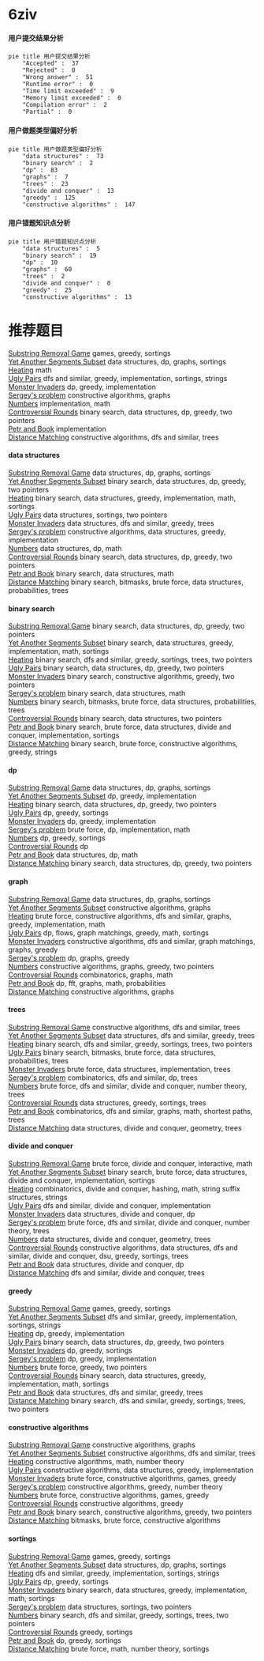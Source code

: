 # 6ziv
<!-- tabs:start -->
#### **用户提交结果分析**

```mermaid
pie title 用户提交结果分析
    "Accepted" :  37
    "Rejected" :  0
    "Wrong answer" :  51
    "Runtime error" :  0
    "Time limit exceeded" :  9
    "Memory limit exceeded" :  0
    "Compilation error" :  2
    "Partial" :  0
```
#### **用户做题类型偏好分析**

```mermaid
pie title 用户做题类型偏好分析
    "data structures" :  73
    "binary search" :  2
    "dp" :  83
    "graphs" :  7
    "trees" :  23
    "divide and conquer" :  13
    "greedy" :  125
    "constructive algorithms" :  147
```
#### **用户错题知识点分析**

```mermaid
pie title 用户错题知识点分析
    "data structures" :  5
    "binary search" :  19
    "dp" :  10
    "graphs" :  60
    "trees" :  2
    "divide and conquer" :  0
    "greedy" :  25
    "constructive algorithms" :  13
```
<!-- tabs:end -->
# 推荐题目
[Substring Removal Game](http://codeforces.com/problemset/problem/1398/B)		games,
                        greedy,
                        sortings		  
[Yet Another Segments Subset](http://codeforces.com/problemset/problem/1399/F)		data structures,
                        dp,
                        graphs,
                        sortings		  
[Heating](http://codeforces.com/problemset/problem/1260/A)		math		  
[Ugly Pairs](http://codeforces.com/problemset/problem/1156/B)		dfs and similar,
                        greedy,
                        implementation,
                        sortings,
                        strings		  
[Monster Invaders](http://codeforces.com/problemset/problem/1396/C)		dp,
                        greedy,
                        implementation		  
[Sergey's problem](https://codeforces.com/contest/1020/problem/E)		constructive algorithms,
                        graphs		  
[Numbers](http://codeforces.com/problemset/problem/13/A)		implementation,
                        math		  
[Controversial Rounds](http://codeforces.com/problemset/problem/1398/F)		binary search,
                        data structures,
                        dp,
                        greedy,
                        two pointers		  
[Petr and Book](http://codeforces.com/problemset/problem/139/A)		implementation		  
[Distance Matching](http://codeforces.com/problemset/problem/1396/E)		constructive algorithms,
                        dfs and similar,
                        trees		  
<!-- tabs:start -->
#### **data structures**
[Substring Removal Game](http://codeforces.com/problemset/problem/1399/F)		data structures,
                        dp,
                        graphs,
                        sortings		  
[Yet Another Segments Subset](http://codeforces.com/problemset/problem/1398/F)		binary search,
                        data structures,
                        dp,
                        greedy,
                        two pointers		  
[Heating](http://codeforces.com/problemset/problem/1398/E)		binary search,
                        data structures,
                        greedy,
                        implementation,
                        math,
                        sortings		  
[Ugly Pairs](http://codeforces.com/problemset/problem/1396/D)		data structures,
                        sortings,
                        two pointers		  
[Monster Invaders](http://codeforces.com/problemset/problem/1399/E1)		data structures,
                        dfs and similar,
                        greedy,
                        trees		  
[Sergey's problem](http://codeforces.com/problemset/problem/1399/D)		constructive algorithms,
                        data structures,
                        greedy,
                        implementation		  
[Numbers](http://codeforces.com/problemset/problem/1398/C)		data structures,
                        dp,
                        math		  
[Controversial Rounds](http://codeforces.com/problemset/problem/1492/C)		binary search,
                        data structures,
                        dp,
                        greedy,
                        two pointers		  
[Petr and Book](http://codeforces.com/problemset/problem/1490/G)		binary search,
                        data structures,
                        math		  
[Distance Matching](http://codeforces.com/problemset/problem/1479/D)		binary search,
                        bitmasks,
                        brute force,
                        data structures,
                        probabilities,
                        trees		  
#### **binary search**
[Substring Removal Game](http://codeforces.com/problemset/problem/1398/F)		binary search,
                        data structures,
                        dp,
                        greedy,
                        two pointers		  
[Yet Another Segments Subset](http://codeforces.com/problemset/problem/1398/E)		binary search,
                        data structures,
                        greedy,
                        implementation,
                        math,
                        sortings		  
[Heating](http://codeforces.com/problemset/problem/1399/E2)		binary search,
                        dfs and similar,
                        greedy,
                        sortings,
                        trees,
                        two pointers		  
[Ugly Pairs](http://codeforces.com/problemset/problem/1492/C)		binary search,
                        data structures,
                        dp,
                        greedy,
                        two pointers		  
[Monster Invaders](http://codeforces.com/problemset/problem/1463/D)		binary search,
                        constructive algorithms,
                        greedy,
                        two pointers		  
[Sergey's problem](http://codeforces.com/problemset/problem/1490/G)		binary search,
                        data structures,
                        math		  
[Numbers](http://codeforces.com/problemset/problem/1479/D)		binary search,
                        bitmasks,
                        brute force,
                        data structures,
                        probabilities,
                        trees		  
[Controversial Rounds](http://codeforces.com/problemset/problem/1436/E)		binary search,
                        data structures,
                        two pointers		  
[Petr and Book](http://codeforces.com/problemset/problem/1461/D)		binary search,
                        brute force,
                        data structures,
                        divide and conquer,
                        implementation,
                        sortings		  
[Distance Matching](http://codeforces.com/problemset/problem/1493/C)		binary search,
                        brute force,
                        constructive algorithms,
                        greedy,
                        strings		  
#### **dp**
[Substring Removal Game](http://codeforces.com/problemset/problem/1399/F)		data structures,
                        dp,
                        graphs,
                        sortings		  
[Yet Another Segments Subset](http://codeforces.com/problemset/problem/1396/C)		dp,
                        greedy,
                        implementation		  
[Heating](http://codeforces.com/problemset/problem/1398/F)		binary search,
                        data structures,
                        dp,
                        greedy,
                        two pointers		  
[Ugly Pairs](http://codeforces.com/problemset/problem/1398/D)		dp,
                        greedy,
                        sortings		  
[Monster Invaders](https://codeforces.com/contest/1397/problem/E)		dp,
                        greedy,
                        implementation		  
[Sergey's problem](http://codeforces.com/problemset/problem/1339/A)		brute force,
                        dp,
                        implementation,
                        math		  
[Numbers](http://codeforces.com/problemset/problem/1355/B)		dp,
                        greedy,
                        sortings		  
[Controversial Rounds](http://codeforces.com/problemset/problem/1096/D)		dp		  
[Petr and Book](http://codeforces.com/problemset/problem/1398/C)		data structures,
                        dp,
                        math		  
[Distance Matching](http://codeforces.com/problemset/problem/1492/C)		binary search,
                        data structures,
                        dp,
                        greedy,
                        two pointers		  
#### **graph**
[Substring Removal Game](http://codeforces.com/problemset/problem/1399/F)		data structures,
                        dp,
                        graphs,
                        sortings		  
[Yet Another Segments Subset](https://codeforces.com/contest/1020/problem/E)		constructive algorithms,
                        graphs		  
[Heating](http://codeforces.com/problemset/problem/1487/C)		brute force,
                        constructive algorithms,
                        dfs and similar,
                        graphs,
                        greedy,
                        implementation,
                        math		  
[Ugly Pairs](http://codeforces.com/problemset/problem/1437/C)		dp,
                        flows,
                        graph matchings,
                        greedy,
                        math,
                        sortings		  
[Monster Invaders](http://codeforces.com/problemset/problem/1470/D)		constructive algorithms,
                        dfs and similar,
                        graph matchings,
                        graphs,
                        greedy		  
[Sergey's problem](http://codeforces.com/problemset/problem/1476/C)		dp,
                        graphs,
                        greedy		  
[Numbers](http://codeforces.com/problemset/problem/1304/D)		constructive algorithms,
                        graphs,
                        greedy,
                        two pointers		  
[Controversial Rounds](http://codeforces.com/problemset/problem/1475/C)		combinatorics,
                        graphs,
                        math		  
[Petr and Book](http://codeforces.com/problemset/problem/553/E)		dp,
                        fft,
                        graphs,
                        math,
                        probabilities		  
[Distance Matching](http://codeforces.com/problemset/problem/1495/C)		constructive algorithms,
                        graphs		  
#### **trees**
[Substring Removal Game](http://codeforces.com/problemset/problem/1396/E)		constructive algorithms,
                        dfs and similar,
                        trees		  
[Yet Another Segments Subset](http://codeforces.com/problemset/problem/1399/E1)		data structures,
                        dfs and similar,
                        greedy,
                        trees		  
[Heating](http://codeforces.com/problemset/problem/1399/E2)		binary search,
                        dfs and similar,
                        greedy,
                        sortings,
                        trees,
                        two pointers		  
[Ugly Pairs](http://codeforces.com/problemset/problem/1479/D)		binary search,
                        bitmasks,
                        brute force,
                        data structures,
                        probabilities,
                        trees		  
[Monster Invaders](http://codeforces.com/problemset/problem/1511/C)		brute force,
                        data structures,
                        implementation,
                        trees		  
[Sergey's problem](http://codeforces.com/problemset/problem/1499/F)		combinatorics,
                        dfs and similar,
                        dp,
                        trees		  
[Numbers](http://codeforces.com/problemset/problem/1491/E)		brute force,
                        dfs and similar,
                        divide and conquer,
                        number theory,
                        trees		  
[Controversial Rounds](http://codeforces.com/problemset/problem/1466/D)		data structures,
                        greedy,
                        sortings,
                        trees		  
[Petr and Book](http://codeforces.com/problemset/problem/1495/D)		combinatorics,
                        dfs and similar,
                        graphs,
                        math,
                        shortest paths,
                        trees		  
[Distance Matching](http://codeforces.com/problemset/problem/1303/G)		data structures,
                        divide and conquer,
                        geometry,
                        trees		  
#### **divide and conquer**
[Substring Removal Game](http://codeforces.com/problemset/problem/1167/B)		brute force,
                        divide and conquer,
                        interactive,
                        math		  
[Yet Another Segments Subset](http://codeforces.com/problemset/problem/1461/D)		binary search,
                        brute force,
                        data structures,
                        divide and conquer,
                        implementation,
                        sortings		  
[Heating](http://codeforces.com/problemset/problem/1466/G)		combinatorics,
                        divide and conquer,
                        hashing,
                        math,
                        string suffix structures,
                        strings		  
[Ugly Pairs](http://codeforces.com/problemset/problem/1490/D)		dfs and similar,
                        divide and conquer,
                        implementation		  
[Monster Invaders](https://codeforces.com/contest/1483/problem/C)		data structures,
                        divide and conquer,
                        dp		  
[Sergey's problem](http://codeforces.com/problemset/problem/1491/E)		brute force,
                        dfs and similar,
                        divide and conquer,
                        number theory,
                        trees		  
[Numbers](http://codeforces.com/problemset/problem/1303/G)		data structures,
                        divide and conquer,
                        geometry,
                        trees		  
[Controversial Rounds](http://codeforces.com/problemset/problem/1494/D)		constructive algorithms,
                        data structures,
                        dfs and similar,
                        divide and conquer,
                        dsu,
                        greedy,
                        sortings,
                        trees		  
[Petr and Book](http://codeforces.com/problemset/problem/1482/E)		data structures,
                        divide and conquer,
                        dp		  
[Distance Matching](http://codeforces.com/problemset/problem/566/C)		dfs and similar,
                        divide and conquer,
                        trees		  
#### **greedy**
[Substring Removal Game](http://codeforces.com/problemset/problem/1398/B)		games,
                        greedy,
                        sortings		  
[Yet Another Segments Subset](http://codeforces.com/problemset/problem/1156/B)		dfs and similar,
                        greedy,
                        implementation,
                        sortings,
                        strings		  
[Heating](http://codeforces.com/problemset/problem/1396/C)		dp,
                        greedy,
                        implementation		  
[Ugly Pairs](http://codeforces.com/problemset/problem/1398/F)		binary search,
                        data structures,
                        dp,
                        greedy,
                        two pointers		  
[Monster Invaders](http://codeforces.com/problemset/problem/1398/D)		dp,
                        greedy,
                        sortings		  
[Sergey's problem](https://codeforces.com/contest/1397/problem/E)		dp,
                        greedy,
                        implementation		  
[Numbers](http://codeforces.com/problemset/problem/1399/C)		brute force,
                        greedy,
                        two pointers		  
[Controversial Rounds](http://codeforces.com/problemset/problem/1398/E)		binary search,
                        data structures,
                        greedy,
                        implementation,
                        math,
                        sortings		  
[Petr and Book](http://codeforces.com/problemset/problem/1399/E1)		data structures,
                        dfs and similar,
                        greedy,
                        trees		  
[Distance Matching](http://codeforces.com/problemset/problem/1399/E2)		binary search,
                        dfs and similar,
                        greedy,
                        sortings,
                        trees,
                        two pointers		  
#### **constructive algorithms**
[Substring Removal Game](https://codeforces.com/contest/1020/problem/E)		constructive algorithms,
                        graphs		  
[Yet Another Segments Subset](http://codeforces.com/problemset/problem/1396/E)		constructive algorithms,
                        dfs and similar,
                        trees		  
[Heating](http://codeforces.com/problemset/problem/1166/B)		constructive algorithms,
                        math,
                        number theory		  
[Ugly Pairs](http://codeforces.com/problemset/problem/1399/D)		constructive algorithms,
                        data structures,
                        greedy,
                        implementation		  
[Monster Invaders](http://codeforces.com/problemset/problem/1396/B)		brute force,
                        constructive algorithms,
                        games,
                        greedy		  
[Sergey's problem](https://codeforces.com/contest/1397/problem/C)		constructive algorithms,
                        greedy,
                        number theory		  
[Numbers](https://codeforces.com/contest/1397/problem/D)		brute force,
                        constructive algorithms,
                        games,
                        greedy		  
[Controversial Rounds](http://codeforces.com/problemset/problem/1493/A)		constructive algorithms,
                        greedy		  
[Petr and Book](http://codeforces.com/problemset/problem/1463/D)		binary search,
                        constructive algorithms,
                        greedy,
                        two pointers		  
[Distance Matching](https://codeforces.com/contest/1456/problem/B)		bitmasks,
                        brute force,
                        constructive algorithms		  
#### **sortings**
[Substring Removal Game](http://codeforces.com/problemset/problem/1398/B)		games,
                        greedy,
                        sortings		  
[Yet Another Segments Subset](http://codeforces.com/problemset/problem/1399/F)		data structures,
                        dp,
                        graphs,
                        sortings		  
[Heating](http://codeforces.com/problemset/problem/1156/B)		dfs and similar,
                        greedy,
                        implementation,
                        sortings,
                        strings		  
[Ugly Pairs](http://codeforces.com/problemset/problem/1398/D)		dp,
                        greedy,
                        sortings		  
[Monster Invaders](http://codeforces.com/problemset/problem/1398/E)		binary search,
                        data structures,
                        greedy,
                        implementation,
                        math,
                        sortings		  
[Sergey's problem](http://codeforces.com/problemset/problem/1396/D)		data structures,
                        sortings,
                        two pointers		  
[Numbers](http://codeforces.com/problemset/problem/1399/E2)		binary search,
                        dfs and similar,
                        greedy,
                        sortings,
                        trees,
                        two pointers		  
[Controversial Rounds](http://codeforces.com/problemset/problem/1399/A)		greedy,
                        sortings		  
[Petr and Book](http://codeforces.com/problemset/problem/1355/B)		dp,
                        greedy,
                        sortings		  
[Distance Matching](http://codeforces.com/problemset/problem/1397/B)		brute force,
                        math,
                        number theory,
                        sortings		  
<!-- tabs:end -->
